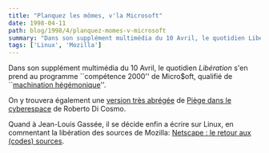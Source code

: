 ```yaml
---
title: "Planquez les mômes, v'la Microsoft"
date: 1998-04-11
path: blog/1998/4/planquez-momes-v-microsoft
summary: "Dans son supplément multimédia du 10 Avril, le quotidien Libération s'en prend au programme ``compétence 2000'' de Micro$oft, qualifié de ``machination hégémonique''."
tags: ['Linux', 'Mozilla']
---
```


<P>
Dans son supplément multimédia du 10 Avril, le quotidien <EM>Libération</EM>
s'en prend au programme ``compétence 2000'' de Micro$oft, qualifié de
``<A HREF="http://www.liberation.fr/multi/edito.html">machination
hégémonique</A>''.
</P>

<P>
On y trouvera également une <A HREF="http://www.liberation.fr/multi/tribunes.html">version très abrégée</A>
de <A HREF="http://www.mmedium.com/dossiers/piege/">Piège dans le cyberespace</A> de Roberto Di Cosmo.
</P>

<P>Quand à Jean-Louis Gassée, il se décide enfin a écrire sur Linux, en
commentant la libération des sources de Mozilla:
<A HREF="http://www.liberation.fr/chroniques/ga980410.html">Netscape : le retour aux (codes) sources</A>.
</P>


